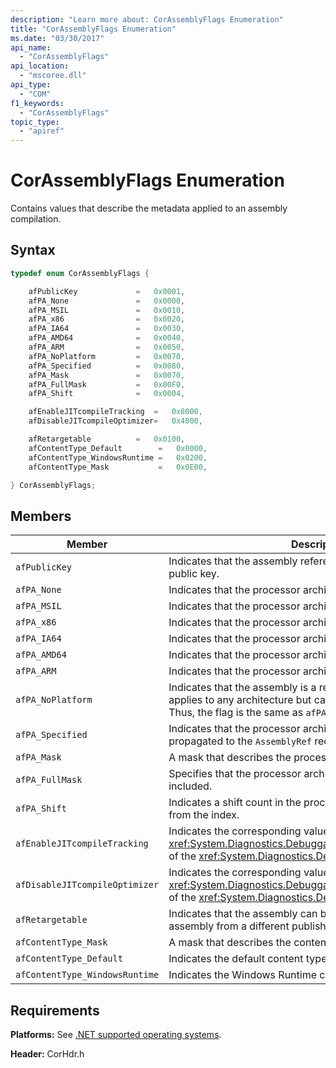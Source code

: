 ```yaml
---
description: "Learn more about: CorAssemblyFlags Enumeration"
title: "CorAssemblyFlags Enumeration"
ms.date: "03/30/2017"
api_name:
  - "CorAssemblyFlags"
api_location:
  - "mscoree.dll"
api_type:
  - "COM"
f1_keywords:
  - "CorAssemblyFlags"
topic_type:
  - "apiref"
---
```

# CorAssemblyFlags Enumeration

Contains values that describe the metadata applied to an assembly compilation.

## Syntax

```cpp
typedef enum CorAssemblyFlags {

    afPublicKey             =   0x0001,
    afPA_None               =   0x0000,
    afPA_MSIL               =   0x0010,
    afPA_x86                =   0x0020,
    afPA_IA64               =   0x0030,
    afPA_AMD64              =   0x0040,
    afPA_ARM                =   0x0050,
    afPA_NoPlatform         =   0x0070,
    afPA_Specified          =   0x0080,
    afPA_Mask               =   0x0070,
    afPA_FullMask           =   0x00F0,
    afPA_Shift              =   0x0004,

    afEnableJITcompileTracking  =   0x8000,
    afDisableJITcompileOptimizer=   0x4000,

    afRetargetable          =   0x0100,
    afContentType_Default        =   0x0000,
    afContentType_WindowsRuntime =   0x0200,
    afContentType_Mask           =   0x0E00,

} CorAssemblyFlags;
```

## Members

|Member|Description|
|------------|-----------------|
|`afPublicKey`|Indicates that the assembly reference holds the full, unhashed public key.|
|`afPA_None`|Indicates that the processor architecture is unspecified.|
|`afPA_MSIL`|Indicates that the processor architecture is neutral (PE32).|
|`afPA_x86`|Indicates that the processor architecture is x86 (PE32).|
|`afPA_IA64`|Indicates that the processor architecture is Itanium (PE32+).|
|`afPA_AMD64`|Indicates that the processor architecture is AMD X64 (PE32+).|
|`afPA_ARM`|Indicates that the processor architecture is ARM (PE32).|
|`afPA_NoPlatform`|Indicates that the assembly is a reference assembly; that is, it applies to any architecture but cannot run on any architecture. Thus, the flag is the same as `afPA_Mask`.|
|`afPA_Specified`|Indicates that the processor architecture flags should be propagated to the `AssemblyRef` record.|
|`afPA_Mask`|A mask that describes the processor architecture.|
|`afPA_FullMask`|Specifies that the processor architecture description is included.|
|`afPA_Shift`|Indicates a shift count in the processor architecture flags to and from the index.|
|`afEnableJITcompileTracking`|Indicates the corresponding value from the <xref:System.Diagnostics.DebuggableAttribute.DebuggingModes> of the <xref:System.Diagnostics.DebuggableAttribute>.|
|`afDisableJITcompileOptimizer`|Indicates the corresponding value from the <xref:System.Diagnostics.DebuggableAttribute.DebuggingModes> of the <xref:System.Diagnostics.DebuggableAttribute>.|
|`afRetargetable`|Indicates that the assembly can be retargeted at run time to an assembly from a different publisher.|
|`afContentType_Mask`|A mask that describes the content type.|
|`afContentType_Default`|Indicates the default content type.|
|`afContentType_WindowsRuntime`|Indicates the Windows Runtime content type.|

## Requirements

 **Platforms:** See [.NET supported operating systems](https://github.com/dotnet/core/blob/main/os-lifecycle-policy.md).

 **Header:** CorHdr.h
